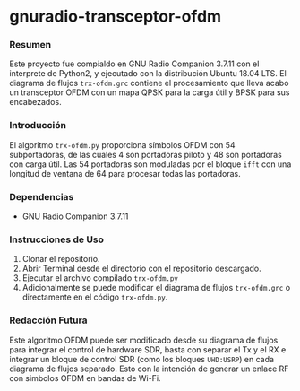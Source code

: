 # gnuradio-transceptor-ofdm

### Resumen
Este proyecto fue compialdo en GNU Radio Companion 3.7.11 con el interprete de Python2, y ejecutado con la distribución Ubuntu 18.04 LTS.
El diagrama de flujos `trx-ofdm.grc` contiene el procesamiento que lleva acabo un transceptor OFDM con un mapa QPSK para la carga útil y BPSK para sus encabezados.

### Introducción
El algoritmo `trx-ofdm.py` proporciona símbolos OFDM con 54 subportadoras, de las cuales 4 son portadoras piloto y 48 son portadoras con carga útil. Las 54 portadoras son moduladas por el bloque `ifft` con una longitud de ventana de 64 para procesar todas las portadoras.

### Dependencias
- GNU Radio Companion 3.7.11

### Instrucciones de Uso
1. Clonar el repositorio.
2. Abrir Terminal desde el directorio con el repositorio descargado.
3. Ejecutar el archivo compilado `trx-ofdm.py`
4. Adicionalmente se puede modificar el diagrama de flujos `trx-ofdm.grc` o directamente en el código `trx-ofdm.py`.

### Redacción Futura
Este algoritmo OFDM puede ser modificado desde su diagrama de flujos para integrar el control de hardware SDR, basta con separar el Tx y el RX e integrar un bloque de control SDR (como los bloques `UHD:USRP`) en cada diagrama de flujos separado. Esto con la intención de generar un enlace RF con simbolos OFDM  en bandas de Wi-Fi.
